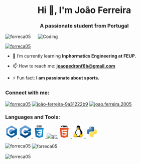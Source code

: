 <h1 align="center">Hi 👋, I'm João Ferreira</h1>
<h3 align="center">A passionate student from Portugal</h3>
<img align="right" alt="Coding" width="400" src="https://camo.githubusercontent.com/88adc7c88c9d3dba7479020846ed35d13410e3707c7f149e1c6140cc6beaef9a/68747470733a2f2f70687973696373677572756b756c2e66696c65732e776f726470726573732e636f6d2f323031392f30322f6368617261637465722d312e676966">

<p align="left"> <img src="https://komarev.com/ghpvc/?username=forreca05&label=Profile%20views&color=0e75b6&style=flat" alt="forreca05" /> </p>

<p align="left"> <a href="https://twitter.com/forreca05" target="blank"><img src="https://img.shields.io/twitter/follow/forreca05?logo=twitter&style=for-the-badge" alt="forreca05" /></a> </p>

- 🌱 I’m currently learning **Inphormatics Engineering at FEUP.**

- 📫 How to reach me: **joaopedronf6b@gmail.com**

- ⚡ Fun fact: **I am passionate about sports.**

<h3 align="left">Connect with me:</h3>
<p align="left">
<a href="https://twitter.com/forreca05" target="blank"><img align="center" src="https://raw.githubusercontent.com/rahuldkjain/github-profile-readme-generator/master/src/images/icons/Social/twitter.svg" alt="forreca05" height="30" width="40" /></a>
<a href="https://linkedin.com/in/joão-ferreira-9a31222b9" target="blank"><img align="center" src="https://raw.githubusercontent.com/rahuldkjain/github-profile-readme-generator/master/src/images/icons/Social/linked-in-alt.svg" alt="joão-ferreira-9a31222b9" height="30" width="40" /></a>
<a href="https://instagram.com/joao.ferreira.2005" target="blank"><img align="center" src="https://raw.githubusercontent.com/rahuldkjain/github-profile-readme-generator/master/src/images/icons/Social/instagram.svg" alt="joao.ferreira.2005" height="30" width="40" /></a>
</p>

<h3 align="left">Languages and Tools:</h3>
<p align="left"> <a href="https://www.cprogramming.com/" target="_blank" rel="noreferrer"> <img src="https://raw.githubusercontent.com/devicons/devicon/master/icons/c/c-original.svg" alt="c" width="40" height="40"/> </a> <a href="https://www.w3schools.com/cpp/" target="_blank" rel="noreferrer"> <img src="https://raw.githubusercontent.com/devicons/devicon/master/icons/cplusplus/cplusplus-original.svg" alt="cplusplus" width="40" height="40"/> </a> <a href="https://www.w3schools.com/css/" target="_blank" rel="noreferrer"> <img src="https://raw.githubusercontent.com/devicons/devicon/master/icons/css3/css3-original-wordmark.svg" alt="css3" width="40" height="40"/> </a> <a href="https://git-scm.com/" target="_blank" rel="noreferrer"> <img src="https://www.vectorlogo.zone/logos/git-scm/git-scm-icon.svg" alt="git" width="40" height="40"/> </a> <a href="https://www.w3.org/html/" target="_blank" rel="noreferrer"> <img src="https://raw.githubusercontent.com/devicons/devicon/master/icons/html5/html5-original-wordmark.svg" alt="html5" width="40" height="40"/> </a> <a href="https://www.linux.org/" target="_blank" rel="noreferrer"> <img src="https://raw.githubusercontent.com/devicons/devicon/master/icons/linux/linux-original.svg" alt="linux" width="40" height="40"/> </a> <a href="https://www.python.org" target="_blank" rel="noreferrer"> <img src="https://raw.githubusercontent.com/devicons/devicon/master/icons/python/python-original.svg" alt="python" width="40" height="40"/> </a> </p>

<p><img align="left" src="https://github-readme-stats.vercel.app/api/top-langs?username=forreca05&show_icons=true&locale=en&layout=compact" alt="forreca05" /></p>

<p>&nbsp;<img align="center" src="https://github-readme-stats.vercel.app/api?username=forreca05&show_icons=true&locale=en" alt="forreca05" /></p>

<p><img align="center" src="https://github-readme-streak-stats.herokuapp.com/?user=forreca05&" alt="forreca05" /></p>

